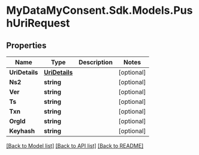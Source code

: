 # MyDataMyConsent.Sdk.Models.PushUriRequest

## Properties

Name | Type | Description | Notes
------------ | ------------- | ------------- | -------------
**UriDetails** | [**UriDetails**](UriDetails.md) |  | [optional] 
**Ns2** | **string** |  | [optional] 
**Ver** | **string** |  | [optional] 
**Ts** | **string** |  | [optional] 
**Txn** | **string** |  | [optional] 
**OrgId** | **string** |  | [optional] 
**Keyhash** | **string** |  | [optional] 

[[Back to Model list]](../README.md#documentation-for-models) [[Back to API list]](../README.md#documentation-for-api-endpoints) [[Back to README]](../README.md)

